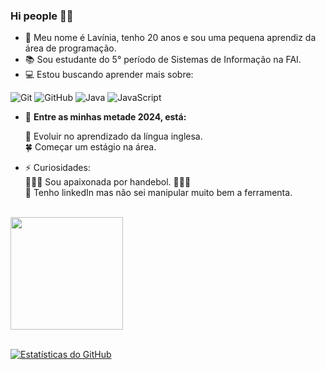 ### Hi people 👋😎</br>
 
 
- 👋 Meu nome é Lavínia, tenho 20 anos e sou uma pequena aprendiz da área de programação.
- 📚 Sou estudante do 5° período de Sistemas de Informação na FAI.
- 💻 Estou buscando aprender mais sobre:</br>

![Git](https://img.shields.io/badge/-Git-black?style=flat-square&logo=git)
![GitHub](https://img.shields.io/badge/-GitHub-181717?style=flat-square&logo=github)
![Java](https://img.shields.io/badge/-Java-orange?style=flat-square&logo=java)
![JavaScript](https://img.shields.io/badge/-JavaScript-yellow?style=flat-square&logo=javascript)


- 🚀 **Entre as minhas metade 2024, está:**</br>

     📍 Evoluir no aprendizado da língua inglesa. </br>
     🍀 Começar um estágio na área. </br>
- ⚡ Curiosidades: </br>
     🤾🏻‍♀️ Sou apaixonada por handebol. 🤾🏻‍♀️ </br> 
     👀 Tenho linkedIn mas não sei manipular muito bem a ferramenta. </br> </br>


<div>
  <a href="https://github.com/laviniaRbrandani">
    <img loading="lazy" height="180em" src="https://github-readme-stats.vercel.app/api/top-langs/?username=laviniaRbrandani&layout=compact&langs_count=7&theme=dracula"/>
  </a></br></br>

  [![Estatísticas do GitHub](https://github-readme-stats.vercel.app/api?username=laviniaRbrandani&show_icons=true&theme=dracula)](https://github.com/laviniaRbrandani)
</div>
